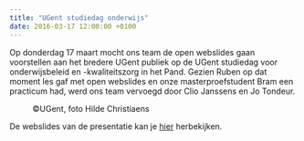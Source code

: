 ```yaml
---
title: "UGent studiedag onderwijs"
date: 2016-03-17 12:00:00 +0100
---
```

Op donderdag 17 maart mocht ons team de open webslides gaan voorstellen aan het bredere UGent publiek op de UGent studiedag voor onderwijsbeleid en -kwaliteitszorg in het Pand.
Gezien Ruben op dat moment les gaf met open webslides en onze masterproefstudent Bram een practicum had,
werd ons team vervoegd door Clio Janssens en Jo Tondeur.

<figure>
  <img class='img-responsive' src="http://www.beeldbank.ugent.be/files/photos/.61972/h1600q85_Z2016_046_055.jpg" alt="">
  <figcaption>
    ©UGent, foto Hilde Christiaens
  </figcaption>
</figure>

De webslides van de presentatie kan je [hier](http://estherdeloof.github.io/March17/#) herbekijken.